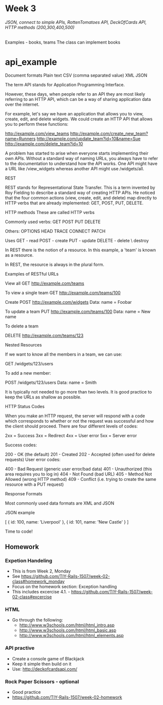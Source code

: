 
# Week 3
###### JSON, connect to simple APIs, RottenTomatoes API, DeckOfCards API, HTTP methods (200,300,400,500)



Examples - books, teams
The class can implement books

# api_example

Document formats
Plain text
CSV (comma separated value)
XML
JSON

The term API stands for Application Programming Interface.

However, these days, when people refer to an API they are most likely referring to an HTTP API, which can be a way of sharing application data over the internet. 

For example, let's say we have an application that allows you to view, create, edit, and delete widgets. We could create an HTTP API that allows you to perform these functions:

http://example.com/view_teams
http://example.com/create_new_team?name=Runners
http://example.com/update_team?id=10&name=Sue
http://example.com/delete_team?id=10

A problem has started to arise when everyone starts implementing their own APIs. Without a standard way of naming URLs, you always have to refer to the documentation to understand how the API works. One API might have a URL like /view_widgets whereas another API might use /widgets/all.

REST

REST stands for Representational State Transfer. This is a term invented by Roy Fielding to describe a standard way of creating HTTP APIs. He noticed that the four common actions (view, create, edit, and delete) map directly to HTTP verbs that are already implemented: GET, POST, PUT, DELETE.

HTTP methods
These are called HTTP verbs

Commonly used verbs:
GET
POST
PUT
DELETE

Others:
OPTIONS
HEAD
TRACE
CONNECT
PATCH


Uses
GET - read
POST - create
PUT - update
DELETE - delete \ destroy

In REST there is the notion of a resource. In this example, a 'team' is known as a resource.

In REST, the resource is always in the plural form.

Examples of RESTful URLs

View all
GET http://example.com/teams

To view a single team
GET http://example.com/teams/100

Create
POST http://example.com/widgets
Data:
    name = Foobar


To update a team
PUT http://example.com/teams/100
Data:
    name = New name

To delete a team 

DELETE http://example.com/teams/123


Nested Resources

If we want to know all the members in a team, we can use:

GET /widgets/123/users

To add a new member:

POST /widgets/123/users
Data:
    name = Smith 

It is typically not needed to go more than two levels. It is good practice to keep the URLs as shallow as possible.


HTTP Status Codes

When you make an HTTP request, the server will respond with a code which corresponds to whether or not the request was successful and how the client should proceed. There are four different levels of codes:

2xx = Success
3xx = Redirect
4xx = User error
5xx = Server error

Success codes:

200 - OK (the default)
201 - Created
202 - Accepted (often used for delete requests)
User error codes:

400 - Bad Request (generic user error/bad data)
401 - Unauthorized (this area requires you to log in)
404 - Not Found (bad URL)
405 - Method Not Allowed (wrong HTTP method)
409 - Conflict (i.e. trying to create the same resource with a PUT request)

Response Formats

Most commonly used data formats are XML and JSON

JSON example

[
  {
    id: 100,
    name: 'Liverpool'
  },
  {
    id: 101,
    name: 'New Castle'
  }
]


Time to code!


## Homework

### Expetion Handeling
* This is from Week 2, Monday
* See https://github.com/TIY-Rails-1507/week-02-class#homework_monday
* Focus on the homework section: Exception handling
* This includes excercise 4.1. - https://github.com/TIY-Rails-1507/week-02-class#excercise

### HTML
* Go through the following:
  * http://www.w3schools.com/html/html_intro.asp
  * http://www.w3schools.com/html/html_basic.asp
  * http://www.w3schools.com/html/html_elements.asp

### API practive
* Create a console game of Blackjack
* Keep it simple then build on it
* Use: http://deckofcardsapi.com/

### Rock Paper Scissors - optional
* Good practice
* https://github.com/TIY-Rails-1507/week-02-homework


